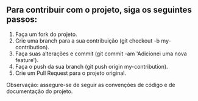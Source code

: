 ## Para contribuir com o projeto, siga os seguintes passos:

1. Faça um fork do projeto.
2. Crie uma branch para a sua contribuição (git checkout -b my-contribution).
3. Faça suas alterações e commit (git commit -am 'Adicionei uma nova feature').
4. Faça o push da sua branch (git push origin my-contribution).
5. Crie um Pull Request para o projeto original.

Observação: assegure-se de seguir as convenções de código e de documentação do projeto.
